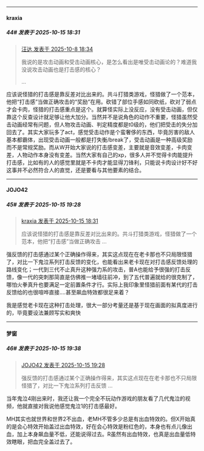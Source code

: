 ﻿
*****

####  kraxia  
##### 44#       发表于 2025-10-15 18:31

<blockquote><a href="httphttps://stage1st.com/2b/forum.php?mod=redirect&amp;goto=findpost&amp;pid=68541142&amp;ptid=2263876" target="_blank">汪达 发表于 2025-10-8 18:34</a>

我说的是攻击动画和受击动画核心，是怎么看出是唯受击动画论的？难道我没说攻击动画也是打击感的核心？

 ...</blockquote>
应该说怪猎的打击感是靠反差对比出来的。共斗打猎类游戏，怪猎做了一个范本，他把“打击感”当做正确攻击的“奖励”在用。砍错了部位手感如同砍纸，砍对了弱点才会卡肉，怪猎的打击感重点是这个。就算怪实际上没反应，没有受击动画，但仅靠这个反查设计就足够让他大加分。当然并不是说角色的动作不重要，怪猎虽然受击动画经常有问题，但人物攻击动画、判定精度都是t0级的，他们把受击的失分加回去了。其实大家玩多了act，感觉受击动作是个蛮奢侈的东西，毕竟厉害的敌人基本都霸体，出现受击动画一般都是打失衡/break了，受击动画是一种高级奖励而不是常规奖励。而从W开始大家说的打击感变差，主要就是音效变差，卡肉变差，人物动作本身没有变差。当然大家有自己的xp，很多人并不觉得卡肉能提升打击感，比如有的人的感觉里就是不卡肉才能显得刀锋利，只能说卡肉设计好不好这事并不必然符合人的直觉，还是要看与其他要素的结合。


*****

####  JOJO42  
##### 45#       发表于 2025-10-15 19:28

<blockquote><a href="httphttps://stage1st.com/2b/forum.php?mod=redirect&amp;goto=findpost&amp;pid=68575837&amp;ptid=2263876" target="_blank">kraxia 发表于 2025-10-15 18:31</a>

应该说怪猎的打击感是靠反差对比出来的。共斗打猎类游戏，怪猎做了一个范本，他把“打击感”当做正确攻击 ...</blockquote>
强反馈的打击感通过某个正确操作得来，其实这点现在在老卡那也不只局限怪猎了，对比一下鬼泣系列打击反馈的变化，也能看出来老卡现在对打击感反馈处理的路线变化；一代到三代不止真升这种强力系的攻击，普A也能给予很强的打击反馈，像一代的突刺那简直是仿佛推一堵墙往前冲，到了五代普遍就给的很克制了，哪怕火拳真升也要满足一定前置条件才行。实际上我印象里怪猎前面有某代的打击反馈给的也很喧哗直接....甚至飙血特效都很足来着？

我是感觉老卡现在这种打击处理，很大一部分考量还是基于现在画面的拟真度进行的，毕竟要设法兼顾写实和爽快


*****

####  梦窗  
##### 46#       发表于 2025-10-15 19:38

<blockquote><a href="httphttps://stage1st.com/2b/forum.php?mod=redirect&amp;goto=findpost&amp;pid=68576051&amp;ptid=2263876" target="_blank">JOJO42 发表于 2025-10-15 19:28</a>

强反馈的打击感通过某个正确操作得来，其实这点现在在老卡那也不只局限怪猎了，对比一下鬼泣系列打击反馈 ...</blockquote>
当年鬼泣4刚出来时，我还让我一个完全不玩动作游戏的朋友看了几代鬼泣的视频，他就直接对我说他感觉鬼泣1的打击感最好。

MH其实也就世界和世界2不出血，老MH不管多少总是有出血特效的。但X开始真的是会心特效开始盖过出血特效，好在会心特效是粉红色的，本身也有点儿像出血，加上本身飙血量不低，还能说得过去。R虽然有出血特效，也真是出血量低特效瞎眼，把血完全盖过去了。

